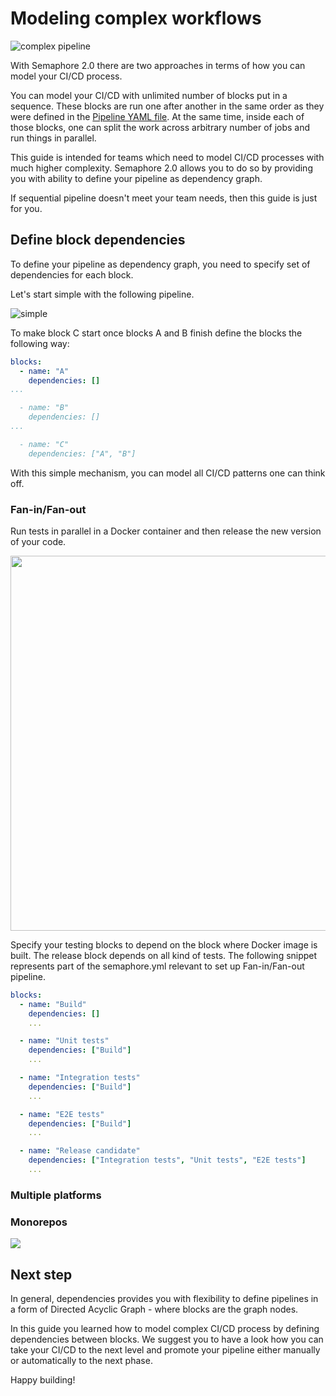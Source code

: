 # Modeling complex workflows

![complex pipeline](https://raw.githubusercontent.com/semaphoreci/docs/next-gen-pipeline-guide/public/complex-pipeline.png)

With Semaphore 2.0 there are two approaches in terms of how you can model your CI/CD
process.

You can model your CI/CD with unlimited number of blocks put in a
sequence. These blocks are run one after another in the same order as they were
defined in the [Pipeline YAML file](https://docs.semaphoreci.com/article/50-pipeline-yaml).
At the same time, inside each of those blocks, one can split the work across arbitrary number of jobs
and run things in parallel.

This guide is intended for teams which need to model CI/CD processes with much higher
complexity. Semaphore 2.0 allows you to do so by providing you with ability
to define your pipeline as dependency graph.

If sequential pipeline doesn't meet your team needs, then this guide is just for
you.

## Define block dependencies

To define your pipeline as dependency graph, you need to specify set of
dependencies for each block.

Let's start simple with the following pipeline.

![simple](https://github.com/semaphoreci/docs/raw/next-gen-pipeline-guide/public/simple.png)

To make block C start once blocks A and B finish define the blocks the following way:

``` yaml
blocks:
  - name: "A"
    dependencies: []
...

  - name: "B"
    dependencies: []
...

  - name: "C"
    dependencies: ["A", "B"]
```

With this simple mechanism, you can model all CI/CD patterns one can think off.

### Fan-in/Fan-out

Run tests in parallel in a Docker container and then release the new version of your code.

<img src="https://github.com/semaphoreci/docs/raw/next-gen-pipeline-guide/public/fan-in-fan-out.png" width="600"></img>

Specify your testing blocks to depend on the block where Docker image is built. The release block depends on all kind of tests. The following snippet represents part of the semaphore.yml relevant to set up Fan-in/Fan-out pipeline.

``` yaml
blocks:
  - name: "Build"
    dependencies: []
    ...

  - name: "Unit tests"
    dependencies: ["Build"]
    ...

  - name: "Integration tests"
    dependencies: ["Build"]
    ...

  - name: "E2E tests"
    dependencies: ["Build"]
    ...

  - name: "Release candidate"
    dependencies: ["Integration tests", "Unit tests", "E2E tests"]
    ...
```

### Multiple platforms

### Monorepos

<img src="https://github.com/semaphoreci/docs/raw/next-gen-pipeline-guide/public/monorepo.png"></img>

## Next step

In general, dependencies provides you with flexibility to define pipelines in a form
of Directed Acyclic Graph - where blocks are the graph nodes.

In this guide you learned how to model complex CI/CD process by defining
dependencies between blocks. We suggest you to have a look how you can take your CI/CD
to the next level and promote your pipeline either manually or automatically to the next phase.


Happy building!
